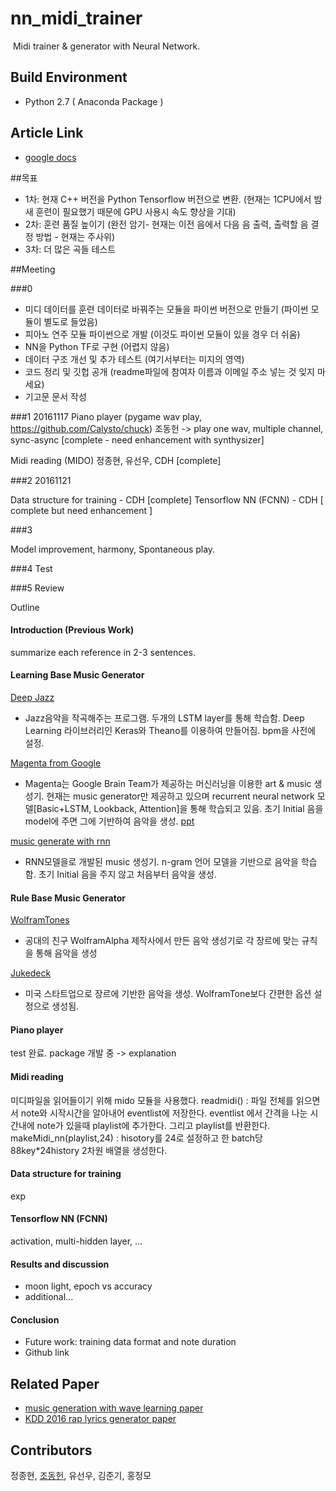 # nn_midi_trainer

​	Midi trainer & generator with Neural Network.

## Build Environment

- Python 2.7 ( Anaconda Package )

## Article Link

- [google docs](https://docs.google.com/document/d/11RYTlprImsKv4xz-PPzZHm5vkQJ9mWkFil5AaqyKkAE/edit?usp=shari)

##목표

- 1차: 현재 C++ 버전을 Python Tensorflow  버전으로 변환. (현재는 1CPU에서 밤새 훈련이 필요했기 때문에 GPU 사용시 속도 향상을 기대)
- 2차: 훈련 품질 높이기 (완전 암기- 현재는 이전 음에서 다음 음 출력, 출력할 음 결정 방법 - 현재는 주사위)
- 3차: 더 많은 곡들 테스트

##Meeting

###0

- 미디 데이터를 훈련 데이터로 바꿔주는 모듈을 파이썬 버전으로 만들기 (파이썬 모듈이 별도로 들었음)  
- 피아노 연주 모듈 파이썬으로 개발 (이것도 파이썬 모듈이 있을 경우 더 쉬움)
- NN을 Python TF로 구현 (어렵지 않음)
- 데이터 구조 개선 및 추가 테스트 (여기서부터는 미지의 영역)
- 코드 정리 및 깃헙 공개 (readme파일에 참여자 이름과 이메일 주소 넣는 것 잊지 마세요)
- 기고문 문서 작성 

###1 20161117
Piano player (pygame wav play, https://github.com/Calysto/chuck) 조동헌 -> play one wav, multiple channel, sync-async [complete - need enhancement with synthysizer]

Midi reading (MIDO) 정종현, 유선우, CDH [complete]

###2 20161121

Data structure for training - CDH [complete]
Tensorflow NN (FCNN) - CDH [ complete but need enhancement ]

###3

Model improvement, harmony, Spontaneous play.

###4
Test

###5
Review

Outline

#### Introduction (Previous Work)

summarize each reference in 2-3 sentences.

#### Learning Base Music Generator

[Deep Jazz](https://github.com/jisungk/deepjazz/blob/master/generator.py)

- Jazz음악을 작곡해주는 프로그램. 두개의 LSTM layer를 통해 학습함. Deep Learning 라이브러리인 Keras와 Theano를 이용하여 만들어짐. bpm을 사전에 설정.

[Magenta from Google](https://magenta.tensorflow.org/welcome-to-magenta)

- Magenta는 Google Brain Team가 제공하는 머신러닝을 이용한 art & music 생성기. 현재는 music generator만 제공하고 있으며 recurrent neural network 모델[Basic+LSTM, Lookback, Attention]을 통해 학습되고 있음. 초기 Initial 음을 model에 주면 그에 기반하여 음악을 생성. [ppt](https://drive.google.com/drive/folders/0B8z5oUpB2DysbFNEOWxfVDh5VW8)

[music generate with rnn](http://davinnovation.github.io/old_/midi_generate_rnn.html) 

- RNN모델을로 개발된 music 생성기. n-gram 언어 모델을 기반으로 음악을 학습함. 초기 Initial 음을 주지 않고 처음부터 음악을 생성.

#### Rule Base Music Generator

[WolframTones](http://tones.wolfram.com/)

- 공대의 친구 WolframAlpha 제작사에서 만든 음악 생성기로 각 장르에 맞는 규칙을 통해 음악을 생성

[Jukedeck](https://www.jukedeck.com/)
- 미국 스타트업으로 장르에 기반한 음악을 생성. WolframTone보다 간편한 옵션 설정으로 생성됨. 

#### Piano player

test 완료. package 개발 중 -> explanation

#### Midi reading

미디파일을 읽어들이기 위해 mido 모듈을 사용했다.
readmidi() : 파일 전체를 읽으면서 note와 시작시간을 알아내어 eventlist에 저장한다. eventlist 에서 간격을 나눈 시간내에 note가 있을때 playlist에 추가한다. 그리고 playlist를 반환한다.
makeMidi_nn(playlist,24) : hisotory를 24로 설정하고 한 batch당 88key*24history  2차원 배열을 생성한다. 

#### Data structure for training

exp

#### Tensorflow NN (FCNN)

activation, multi-hidden layer, ...

#### Results and discussion

- moon light, epoch vs accuracy
- additional...

#### Conclusion

- Future work: training data format and note duration
- Github link

## Related Paper
- [music generation with wave learning paper](http://www.gitxiv.com/posts/WEoQCj8hxHz6vPxe6/gruv-algorithmic-music-generation-using-recurrent-neural)
- [KDD 2016 rap lyrics generator paper](http://www.kdd.org/kdd2016/papers/files/adf0399-malmiA.pdf)

## Contributors

정종현, [조동헌](https://github.com/davinnovation), 유선우, 김준기, 홍정모
